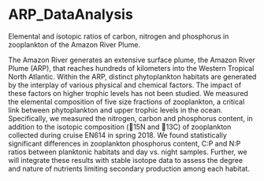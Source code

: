 # ARP_DataAnalysis
Elemental and isotopic ratios of carbon, nitrogen and phosphorus in zooplankton of the Amazon River Plume.

The Amazon River generates an extensive surface plume, the Amazon River Plume (ARP), that reaches hundreds of kilometers into the Western Tropical North Atlantic. Within the ARP, distinct phytoplankton habitats are generated by the interplay of various physical and chemical factors. The impact of these factors on higher trophic levels has not been studied. We measured the elemental composition of five size fractions of zooplankton, a critical link between phytoplankton and upper trophic levels in the ocean. Specifically, we measured the nitrogen, carbon and phosphorus content, in addition to the isotopic composition (15N and 13C) of zooplankton collected during cruise EN614 in spring 2018. We found statistically significant differences in zooplankton phosphorus content, C:P and N:P ratios between planktonic habitats and day vs. night samples. Further, we will integrate these results with stable isotope data to assess the degree and nature of nutrients limiting secondary production among each habitat. 
